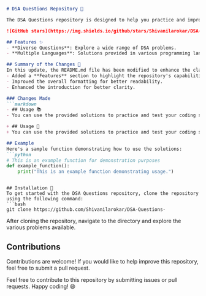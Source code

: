 ```markdown
# DSA Questions Repository 🤖

The DSA Questions repository is designed to help you practice and improve your coding skills through a comprehensive collection of Data Structures and Algorithms (DSA) problems.

![GitHub stars](https://img.shields.io/github/stars/Shivanilarokar/DSA-Questions-.svg?style=social) ![GitHub forks](https://img.shields.io/github/forks/Shivanilarokar/DSA-Questions-.svg?style=social)

## Features ✨
- **Diverse Questions**: Explore a wide range of DSA problems.
- **Multiple Languages**: Solutions provided in various programming languages.

## Summary of the Changes 📝
In this update, the README.md file has been modified to enhance the clarity and presentation of the repository. Below are the key changes made:
- Added a **Features** section to highlight the repository's capabilities.
- Improved the overall formatting for better readability.
- Enhanced the introduction for better clarity.

### Changes Made
```markdown
- ## Usage 📚
- You can use the provided solutions to practice and test your coding skills. Each problem includes a solution in multiple programming languages for better understanding.

+ ## Usage 📖
+ You can use the provided solutions to practice and test your coding skills. Each problem includes a solution in multiple programming languages for better understanding.

## Example
Here's a sample function demonstrating how to use the solutions:
```python
# This is an example function for demonstration purposes
def example_function():
    print("This is an example function demonstrating usage.")
```
```

## Installation 🚀
To get started with the DSA Questions repository, clone the repository using the following command:
```bash
git clone https://github.com/Shivanilarokar/DSA-Questions-
```

After cloning the repository, navigate to the directory and explore the various problems available.

## Contributions
Contributions are welcome! If you would like to help improve this repository, feel free to submit a pull request.

Feel free to contribute to this repository by submitting issues or pull requests. Happy coding! 😄
```